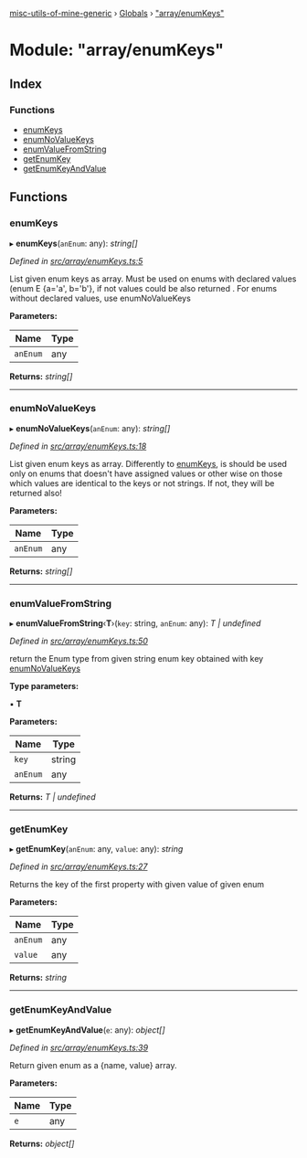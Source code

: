 [misc-utils-of-mine-generic](../README.md) › [Globals](../globals.md) › ["array/enumKeys"](_array_enumkeys_.md)

# Module: "array/enumKeys"

## Index

### Functions

* [enumKeys](_array_enumkeys_.md#enumkeys)
* [enumNoValueKeys](_array_enumkeys_.md#enumnovaluekeys)
* [enumValueFromString](_array_enumkeys_.md#enumvaluefromstring)
* [getEnumKey](_array_enumkeys_.md#getenumkey)
* [getEnumKeyAndValue](_array_enumkeys_.md#getenumkeyandvalue)

## Functions

###  enumKeys

▸ **enumKeys**(`anEnum`: any): *string[]*

*Defined in [src/array/enumKeys.ts:5](https://github.com/cancerberoSgx/misc-utils-of-mine/blob/31c2f04/misc-utils-of-mine-generic/src/array/enumKeys.ts#L5)*

List given enum keys as array. Must be used on enums with declared values (enum E {a='a', b='b'}, if not
values could be also returned . For enums without declared values, use enumNoValueKeys

**Parameters:**

Name | Type |
------ | ------ |
`anEnum` | any |

**Returns:** *string[]*

___

###  enumNoValueKeys

▸ **enumNoValueKeys**(`anEnum`: any): *string[]*

*Defined in [src/array/enumKeys.ts:18](https://github.com/cancerberoSgx/misc-utils-of-mine/blob/31c2f04/misc-utils-of-mine-generic/src/array/enumKeys.ts#L18)*

List given enum keys as array. Differently to [enumKeys](_array_enumkeys_.md#enumkeys), is should be used only on enums that doesn't
have assigned values or other wise on those which values are identical to the keys or not strings. If not,
they will be returned also!

**Parameters:**

Name | Type |
------ | ------ |
`anEnum` | any |

**Returns:** *string[]*

___

###  enumValueFromString

▸ **enumValueFromString**‹**T**›(`key`: string, `anEnum`: any): *T | undefined*

*Defined in [src/array/enumKeys.ts:50](https://github.com/cancerberoSgx/misc-utils-of-mine/blob/31c2f04/misc-utils-of-mine-generic/src/array/enumKeys.ts#L50)*

return the Enum type from given string enum key obtained with key [enumNoValueKeys](_array_enumkeys_.md#enumnovaluekeys)

**Type parameters:**

▪ **T**

**Parameters:**

Name | Type |
------ | ------ |
`key` | string |
`anEnum` | any |

**Returns:** *T | undefined*

___

###  getEnumKey

▸ **getEnumKey**(`anEnum`: any, `value`: any): *string*

*Defined in [src/array/enumKeys.ts:27](https://github.com/cancerberoSgx/misc-utils-of-mine/blob/31c2f04/misc-utils-of-mine-generic/src/array/enumKeys.ts#L27)*

Returns the key of the first property with given value of given enum

**Parameters:**

Name | Type |
------ | ------ |
`anEnum` | any |
`value` | any |

**Returns:** *string*

___

###  getEnumKeyAndValue

▸ **getEnumKeyAndValue**(`e`: any): *object[]*

*Defined in [src/array/enumKeys.ts:39](https://github.com/cancerberoSgx/misc-utils-of-mine/blob/31c2f04/misc-utils-of-mine-generic/src/array/enumKeys.ts#L39)*

Return given enum as a {name, value} array.

**Parameters:**

Name | Type |
------ | ------ |
`e` | any |

**Returns:** *object[]*
